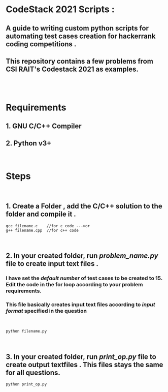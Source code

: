 # CodeStack 2021 Scripts :
## A guide to writing custom python scripts for automating test cases creation for hackerrank coding competitions .
## This repository contains a few problems from CSI RAIT's Codestack 2021 as examples.
<br /><br />

# Requirements
## 1. GNU C/C++ Compiler
## 2. Python v3+

<br>

# Steps 

<br />

## 1. Create a Folder , add the C/C++ solution to the folder and compile it . 
```
gcc filename.c    //for c code --->or
g++ filename.cpp  //for c++ code
```
<br>

## 2. In your created folder, run *problem_name.py* file to create input text files . 
### I have set the *default number* of test cases to be created to 15. Edit the code in the for loop according to your problem requirements.
### This file basically creates input text files according to *input format* specified in the question
<br>

```
python filename.py
```

<br>

## 3. In your created folder, run *print_op.py* file to create output textfiles . This files stays the same for all questions.

```
python print_op.py
```

